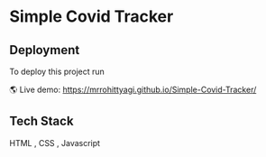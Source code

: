 
# Simple Covid Tracker


## Deployment

To deploy this project run


🌎 Live demo: https://mrrohittyagi.github.io/Simple-Covid-Tracker/ 


## Tech Stack

 HTML , CSS , Javascript 


